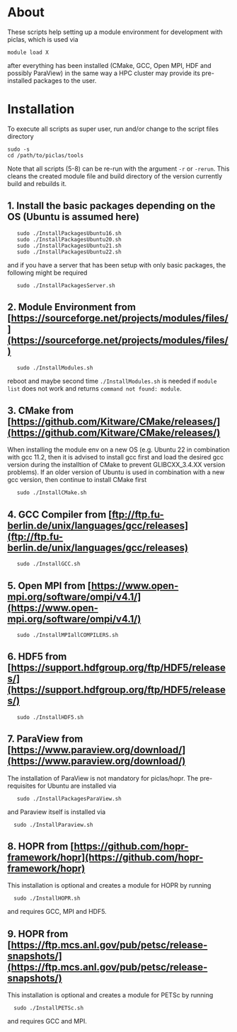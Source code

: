 # About
These scripts help setting up a module environment for development with piclas, which is used via

    module load X

after everything has been installed (CMake, GCC, Open MPI, HDF and possibly ParaView) in the same way a HPC cluster may provide its pre-installed packages to the user.

# Installation

To execute all scripts as super user, run and/or change to the script files directory

    sudo -s
    cd /path/to/piclas/tools

Note that all scripts (5-8) can be re-run with the argument `-r` or `-rerun`.
This cleans the created module file and build directory of the version currently build and rebuilds it.

## 1. Install the basic packages depending on the OS (Ubuntu is assumed here)

       sudo ./InstallPackagesUbuntu16.sh
       sudo ./InstallPackagesUbuntu20.sh
       sudo ./InstallPackagesUbuntu21.sh
       sudo ./InstallPackagesUbuntu22.sh

   and if you have a server that has been setup with only basic packages, the following might be required

       sudo ./InstallPackagesServer.sh

## 2. Module Environment from [https://sourceforge.net/projects/modules/files/](https://sourceforge.net/projects/modules/files/)

       sudo ./InstallModules.sh


   reboot and maybe second time `./InstallModules.sh` is needed if `module list` does not work and returns `command not found: module`.

## 3. CMake from [https://github.com/Kitware/CMake/releases/](https://github.com/Kitware/CMake/releases/)

  When installing the module env on a new OS (e.g. Ubuntu 22 in combination with gcc 11.2, then it is advised to install gcc first and load the desired gcc version during the installtion of CMake to prevent GLIBCXX_3.4.XX version problems). If an older version of Ubuntu is used in combination with a new gcc version, then continue to install CMake first

       sudo ./InstallCMake.sh

## 4. GCC Compiler from [ftp://ftp.fu-berlin.de/unix/languages/gcc/releases](ftp://ftp.fu-berlin.de/unix/languages/gcc/releases)
       sudo ./InstallGCC.sh

## 5. Open MPI from [https://www.open-mpi.org/software/ompi/v4.1/](https://www.open-mpi.org/software/ompi/v4.1/)
       sudo ./InstallMPIallCOMPILERS.sh

## 6. HDF5 from [https://support.hdfgroup.org/ftp/HDF5/releases/](https://support.hdfgroup.org/ftp/HDF5/releases/)
       sudo ./InstallHDF5.sh

## 7. ParaView from [https://www.paraview.org/download/](https://www.paraview.org/download/)
The installation of ParaView is not mandatory for piclas/hopr. The pre-requisites for Ubuntu are installed via

       sudo ./InstallPackagesParaView.sh

and Paraview itself is installed via

      sudo ./InstallParaview.sh

## 8. HOPR from [https://github.com/hopr-framework/hopr](https://github.com/hopr-framework/hopr)
This installation is optional and creates a module for HOPR by running

      sudo ./InstallHOPR.sh

and requires GCC, MPI and HDF5.

## 9. HOPR from [https://ftp.mcs.anl.gov/pub/petsc/release-snapshots/](https://ftp.mcs.anl.gov/pub/petsc/release-snapshots/)
This installation is optional and creates a module for PETSc by running

      sudo ./InstallPETSc.sh

and requires GCC and MPI.

